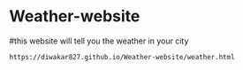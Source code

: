 # Weather-website
#this website will tell you the weather in your city
```
https://diwakar827.github.io/Weather-website/weather.html

```

